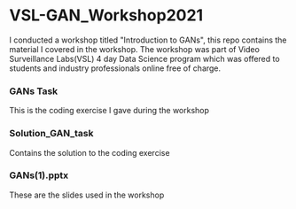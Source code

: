 # VSL-GAN_Workshop2021
I conducted a workshop titled "Introduction to GANs", this repo contains the material I covered in the workshop. The workshop was part of Video Surveillance Labs(VSL) 4 day Data Science program which was offered to students and industry professionals online free of charge.  

### GANs Task 
This is the coding exercise I gave during the workshop 

### Solution_GAN_task 
Contains the solution to the coding exercise

### GANs(1).pptx
These are the slides used in the workshop
